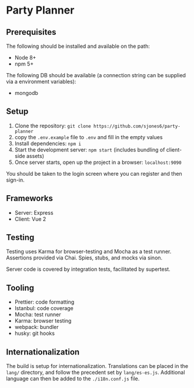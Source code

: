 # Party Planner

## Prerequisites

The following should be installed and available on the path:

* Node 8+
* npm 5+

The following DB should be available (a connection string can be supplied via a environment variables):

* mongodb

## Setup

1. Clone the repository: `git clone https://github.com/sjones6/party-planner`
2. copy the `.env.example` file to `.env` and fill in the empty values
3. Install dependencies: `npm i`
4. Start the development server: `npm start` (includes bundling of client-side assets)
5. Once server starts, open up the project in a browser: `localhost:9090`

You should be taken to the login screen where you can register and then sign-in.

## Frameworks

* Server: Express
* Client: Vue 2

## Testing

Testing uses Karma for browser-testing and Mocha as a test runner. Assertions provided via Chai. Spies, stubs, and mocks via sinon.

Server code is covered by integration tests, facilitated by supertest.

## Tooling

* Prettier: code formatting
* Istanbul: code coverage
* Mocha: test runner
* Karma: browser testing
* webpack: bundler
* husky: git hooks

## Internationalization

The build is setup for internationalization. Translations can be placed in the `lang/` directory, and follow the precedent set by `lang/es-es.js`. Additional language can then be added to the `./i18n.conf.js` file.